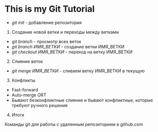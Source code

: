 # This is my Git Tutorial

* *git init* - добавление репозитория

1. Создание новой ветки и переходы между ветками
* *git branch* - просмотр всех веток
* *git branch ИМЯ_ВЕТКИ* - создание ветки ИМЯ_ВЕТКИ
* *git checkout ИМЯ_ВЕТКИ* - переход на ветку ИМЯ_ВЕТКИ

2. Слияние веток
* *git merge ИМЯ_ВЕТКИ* - сливаем ветку ИМЯ_ВЕТКИ в текущую

3. Конфликты
* Fast-forward
* Auto-merge ORT
* Бывают безконфликтные слияния и бывают конфликтные, которые требуют ручного решения

4. Итоги

Команды git для работы с удаленным репозиторием в github.com 
<!-- git clone <ссылка на репозиторий> - команда скачивает папку с репозиторием в папку, из которой был открыт контроллер. 
Для создания на github.com удаленного репозитория, можно загрузить локалльный репозиторий в свой профиль на  github. Для этого необходима такая последовательность команд: 
* git remote add <имя загружаемого файла> <ссылка папки для репозитория на  Вашем профиле> , где remote  переводится как "удаленный"
* branch git  in 'main' - c этой строкой мы меняем имя главной ветки подгружаемого репозитория.
* git push -u <имя загружаемого файла> 'main' - команда передачи данных из локального исходного источника на удаленный.
При первой передачи данных необходимо будет ввести на сайте логин и пароль вашего профиля, для Вашей аутентификации.

Команда git push подгружает новые данные с локального репозитория на удаленный,
команда git pull , наоборот, подгружает новые данные с удаленного репозитория на локальный.
При первом pull'е так же надо будет пройти авторизацию.
По средствам github.com  можно принять участие в помощи и разработке чужого открытого исходного кода. 
Для этого, сначала надо сделать "Fork" репозитория, интересующего проекта. Эту кнопку можно найти на странице выбранного репозитория. Действием "Fork" , чужой репозиторий будет дублирован в личный удаленный репозиторий, оттуда уже надо сделать "clone"  этого репозитория на свой локальный репозиторий. 
Прописав дополнения к исходнику на отдельной ветке, сделать"Commit" и командой "git push" отправить файл с кодом разработчику. Сразу команда не пройдет - git  подскажет верную команду для ввода, после чего на сайте появится кнопка "pull request".
Команда "pull request" отправит ваше дополнение кода первоисточнику.

